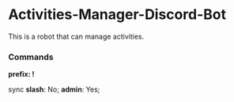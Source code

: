 # Activities-Manager-Discord-Bot
This is a robot that can manage activities.

### Commands

**prefix: !**

sync **slash**: No; **admin**: Yes;
